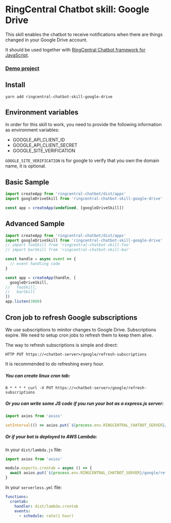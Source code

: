 # RingCentral Chatbot skill: Google Drive

This skill enables the chatbot to receive notifications when there are things changed in your Google Drive account.

It should be used together with [RingCentral Chatbot framework for JavaScript](https://github.com/ringcentral/ringcentral-chatbot-js).


### [Demo project](https://github.com/tylerlong/glip-google-drive-chatbot)


## Install

```
yarn add ringcentral-chatbot-skill-google-drive
```


## Environment variables

In order for this skill to work, you need to provide the following information as environment variables:

- GOOGLE_API_CLIENT_ID
- GOOGLE_API_CLIENT_SECRET
- GOOGLE_SITE_VERIFICATION

`GOOGLE_SITE_VERIFICATION` is for google to verify that you own the domain name, it is optional.


## Basic Sample

```js
import createApp from 'ringcentral-chatbot/dist/apps'
import googleDriveSkill from 'ringcentral-chatbot-skill-google-drive'

const app = createApp(undefined, [googleDriveSkill])
```


## Advanced Sample

```js
import createApp from 'ringcentral-chatbot/dist/apps'
import googleDriveSkill from 'ringcentral-chatbot-skill-google-drive'
// import fooSkill from 'ringcentral-chatbot-skill-foo'
// import barSkill from 'ringcentral-chatbot-skill-bar'

const handle = async event => {
  // event handling code
}

const app = createApp(handle, [
  googleDriveSkill,
//   fooSkill,
//   barSkill
])
app.listen(3000)
```


## Cron job to refresh Google subscriptions

We use subscriptions to minitor changes to Google Drive.
Subscriptions expire. We need to setup cron jobs to refresh them to keep them alive.

The way to refresh subscriptions is simple and direct:

```
HTTP PUT https://<chatbot-server>/google/refresh-subscriptions
```

It is recommended to do refreshing every hour.

##### You can create linux cron tab:

```
0 * * * * curl -X PUT https://<chatbot-server>/google/refresh-subscriptions
```

##### Or you can write some JS code if you run your bot as a express.js server:

```js
import axios from 'axios'

setInterval(() => axios.put(`${process.env.RINGCENTRAL_CHATBOT_SERVER}/google/refresh-subscriptions`), 3600000)
```

##### Or if your bot is deployed to AWS Lambda:


In your `dist/lambda.js` file:

```js
import axios from 'axios'

module.exports.crontab = async () => {
  await axios.put(`${process.env.RINGCENTRAL_CHATBOT_SERVER}/google/refresh-subscription`)
}
```

In your `serverless.yml` file:

```yml
functions:
  crontab:
    handler: dist/lambda.crontab
    events:
      - schedule: rate(1 hour)
```
